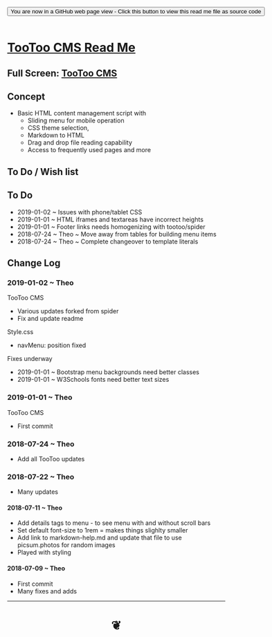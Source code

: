 
<span style=display:none; >[You are now in a GitHub source code view - click this link to view Read Me file as a web page]( https://pushme-pullyou.github.io/#tootoo-templates/hamburger-theme-cms/r2/README.md "View file as a web page." ) </span>

<div><input type=button class = 'btn btn-secondary btn-sm' onclick=window.location.href='https://github.com/pushme-pullyou/pushme-pullyou.github.io/tree/master/tootoo-templates/hamburger-theme-cms/r2/';
value='You are now in a GitHub web page view - Click this button to view this read me file as source code' ></div>

<br>

# [TooToo CMS Read Me]( #tootoo-templates/hamburger-theme-cms/r2/README.md )

<!--
<iframe src=https://pushme-pullyou.github.io/tootoo-templates/hamburger-theme-cms/r2/tootoo-cms.html width=100% height=500px >Iframes are not viewable in GitHub source code views</iframe>
-->

## Full Screen: [TooToo CMS]( https://pushme-pullyou.github.io/tootoo-templates/hamburger-theme-cms/r2/tootoo-cms.html )



## Concept

* Basic HTML content management script with
	* Sliding menu for mobile operation
	* CSS theme selection,
	* Markdown to HTML
	* Drag and drop file reading capability
	* Access to frequently used pages and more


## To Do / Wish list

## To Do

* 2019-01-02 ~ Issues with phone/tablet CSS
* 2019-01-01 ~ HTML iframes and textareas have incorrect heights
* 2019-01-01 ~ Footer links needs homogenizing with tootoo/spider
* 2018-07-24 ~ Theo ~ Move away from tables for building menu items
* 2018-07-24 ~ Theo ~ Complete changeover to template literals


## Change Log


### 2019-01-02 ~ Theo

TooToo CMS
* Various updates forked from spider
* Fix and update readme

Style.css
* navMenu: position fixed

Fixes underway
* 2019-01-01 ~ Bootstrap menu backgrounds need better classes
* 2019-01-01 ~ W3Schools fonts need better text sizes

### 2019-01-01 ~ Theo

TooToo CMS
* First commit


### 2018-07-24 ~ Theo

* Add all TooToo updates

### 2018-07-22 ~ Theo

* Many updates

#### 2018-07-11 ~ Theo

* Add details tags to menu - to see menu with and without scroll bars
* Set default font-size to 1rem = makes things slighlty smaller
* Add link to markdown-help.md and update that file to use picsum.photos for random images
* Played with styling

#### 2018-07-09 ~ Theo

* First commit
* Many fixes and adds

***

# <center title="hello!" ><a href=javascript:window.scrollTo(0,0); style=text-decoration:none; > ❦ </a></center>
